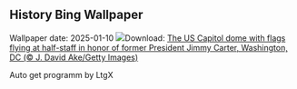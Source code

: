 ## History Bing Wallpaper
Wallpaper date: 2025-01-10
![](https://www.bing.com/th?id=OHR.CarterMemorial_EN-US9400973867_UHD.jpg&w=1000)Download: [The US Capitol dome with flags flying at half-staff in honor of former President Jimmy Carter, Washington, DC (© J. David Ake/Getty Images)](https://www.bing.com/th?id=OHR.CarterMemorial_EN-US9400973867_UHD.jpg)

Auto get programm by LtgX
